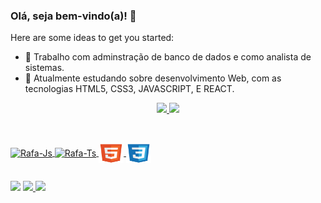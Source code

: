 ### Olá, seja bem-vindo(a)! 👋


Here are some ideas to get you started:

- 🔭 Trabalho com adminstração de banco de dados e como analista de sistemas.
- 🌱 Atualmente estudando sobre desenvolvimento Web, com as tecnologias HTML5, CSS3, JAVASCRIPT, E REACT.   
 


<div align="center">
  <a href="https://github.com/andreyy5">
  <img height="180em" src="https://github-readme-stats.vercel.app/api?username=andreyy5&show_icons=true&theme=dark&include_all_commits=true&count_private=true"/>
  <img height="180em" src="https://github-readme-stats.vercel.app/api/top-langs/?username=andreyy5&layout=compact&langs_count=7&theme=dark"/>
</div>
  
  ##
  <div style="display: inline_block"><br>
  <img align="center" alt="Rafa-Js" height="30" width="40" src="https://cdn.jsdelivr.net/gh/devicons/devicon/icons/flutter/flutter-original.svg">
  <img align="center" alt="Rafa-Ts" height="30" width="40" src="https://cdn.jsdelivr.net/gh/devicons/devicon/icons/java/java-original.svg">
  <img align="center" alt="Rafa-HTML" height="30" width="40" src="https://raw.githubusercontent.com/devicons/devicon/master/icons/html5/html5-original.svg">
  <img align="center" alt="Rafa-CSS" height="30" width="40" src="https://raw.githubusercontent.com/devicons/devicon/master/icons/css3/css3-original.svg">
</div> 
  
  
   ##
  
  
  <div>
  <a href="https://instagram.com/andrey_stahl" target="_blank"><img src="https://img.shields.io/badge/-Instagram-%23E4405F?style=for-the-badge&logo=instagram&logoColor=white" target="_blank"></a>
  <a href = "mailto:andrey.stahl444@gmail.com"><img src="https://img.shields.io/badge/-Gmail-%23333?style=for-the-badge&logo=gmail&logoColor=white" target="_blank"</a>
  <a href="https://www.linkedin.com/in/andrey-stahl-346419241" target="_blank"><img src="https://img.shields.io/badge/-LinkedIn-%230077B5?style=for-the-badge&logo=linkedin&logoColor=white" target="_blank"></a> 
  </div> 
